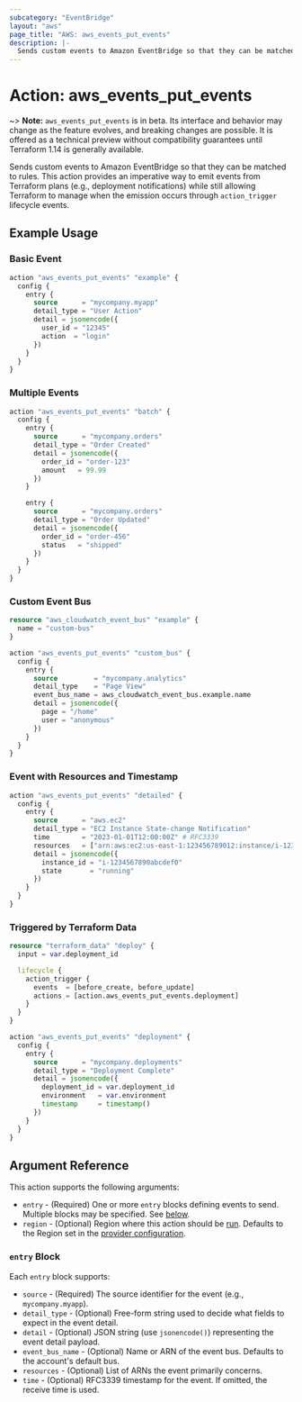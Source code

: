 ```yaml
---
subcategory: "EventBridge"
layout: "aws"
page_title: "AWS: aws_events_put_events"
description: |-
  Sends custom events to Amazon EventBridge so that they can be matched to rules.
---
```


# Action: aws_events_put_events

~> **Note:** `aws_events_put_events` is in beta. Its interface and behavior may change as the feature evolves, and breaking changes are possible. It is offered as a technical preview without compatibility guarantees until Terraform 1.14 is generally available.

Sends custom events to Amazon EventBridge so that they can be matched to rules. This action provides an imperative way to emit events from Terraform plans (e.g., deployment notifications) while still allowing Terraform to manage when the emission occurs through `action_trigger` lifecycle events.

## Example Usage

### Basic Event

```terraform
action "aws_events_put_events" "example" {
  config {
    entry {
      source      = "mycompany.myapp"
      detail_type = "User Action"
      detail = jsonencode({
        user_id = "12345"
        action  = "login"
      })
    }
  }
}
```

### Multiple Events

```terraform
action "aws_events_put_events" "batch" {
  config {
    entry {
      source      = "mycompany.orders"
      detail_type = "Order Created"
      detail = jsonencode({
        order_id = "order-123"
        amount   = 99.99
      })
    }

    entry {
      source      = "mycompany.orders"
      detail_type = "Order Updated"
      detail = jsonencode({
        order_id = "order-456"
        status   = "shipped"
      })
    }
  }
}
```

### Custom Event Bus

```terraform
resource "aws_cloudwatch_event_bus" "example" {
  name = "custom-bus"
}

action "aws_events_put_events" "custom_bus" {
  config {
    entry {
      source         = "mycompany.analytics"
      detail_type    = "Page View"
      event_bus_name = aws_cloudwatch_event_bus.example.name
      detail = jsonencode({
        page = "/home"
        user = "anonymous"
      })
    }
  }
}
```

### Event with Resources and Timestamp

```terraform
action "aws_events_put_events" "detailed" {
  config {
    entry {
      source      = "aws.ec2"
      detail_type = "EC2 Instance State-change Notification"
      time        = "2023-01-01T12:00:00Z" # RFC3339
      resources   = ["arn:aws:ec2:us-east-1:123456789012:instance/i-1234567890abcdef0"]
      detail = jsonencode({
        instance_id = "i-1234567890abcdef0"
        state       = "running"
      })
    }
  }
}
```

### Triggered by Terraform Data

```terraform
resource "terraform_data" "deploy" {
  input = var.deployment_id

  lifecycle {
    action_trigger {
      events  = [before_create, before_update]
      actions = [action.aws_events_put_events.deployment]
    }
  }
}

action "aws_events_put_events" "deployment" {
  config {
    entry {
      source      = "mycompany.deployments"
      detail_type = "Deployment Complete"
      detail = jsonencode({
        deployment_id = var.deployment_id
        environment   = var.environment
        timestamp     = timestamp()
      })
    }
  }
}
```

## Argument Reference

This action supports the following arguments:

* `entry` - (Required) One or more `entry` blocks defining events to send. Multiple blocks may be specified. See [below](#entry-block).
* `region` - (Optional) Region where this action should be [run](https://docs.aws.amazon.com/general/latest/gr/rande.html#regional-endpoints). Defaults to the Region set in the [provider configuration](https://registry.terraform.io/providers/hashicorp/aws/latest/docs#aws-configuration-reference).

### `entry` Block

Each `entry` block supports:

* `source` - (Required) The source identifier for the event (e.g., `mycompany.myapp`).
* `detail_type` - (Optional) Free-form string used to decide what fields to expect in the event detail.
* `detail` - (Optional) JSON string (use `jsonencode()`) representing the event detail payload.
* `event_bus_name` - (Optional) Name or ARN of the event bus. Defaults to the account's default bus.
* `resources` - (Optional) List of ARNs the event primarily concerns.
* `time` - (Optional) RFC3339 timestamp for the event. If omitted, the receive time is used.
